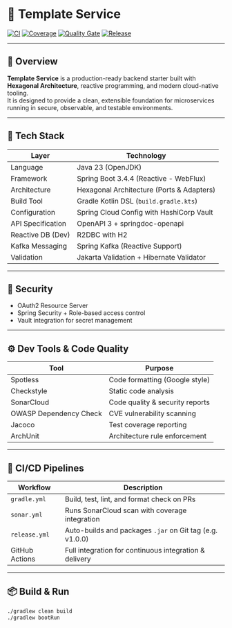 # 🧱 Template Service

[![CI](https://github.com/marcoslozina/template-service/actions/workflows/ci.yml/badge.svg)](https://github.com/marcoslozina/template-service/actions/workflows/ci.yml)
[![Coverage](https://sonarcloud.io/api/project_badges/measure?project=marcoslozina_template-service&metric=coverage)](https://sonarcloud.io/summary/new_code?id=marcoslozina_template-service)
[![Quality Gate](https://sonarcloud.io/api/project_badges/measure?project=marcoslozina_template-service&metric=alert_status)](https://sonarcloud.io/summary/new_code?id=marcoslozina_template-service)
[![Release](https://img.shields.io/github/v/release/marcoslozina/template-service)](https://github.com/marcoslozina/template-service/releases)

---

## 🧩 Overview

**Template Service** is a production-ready backend starter built with **Hexagonal Architecture**, reactive programming, and modern cloud-native tooling.  
It is designed to provide a clean, extensible foundation for microservices running in secure, observable, and testable environments.

---

## 🚀 Tech Stack

| Layer                      | Technology                                                                 |
|---------------------------|----------------------------------------------------------------------------|
| Language                  | Java 23 (OpenJDK)                                                          |
| Framework                 | Spring Boot 3.4.4 (Reactive - WebFlux)                                     |
| Architecture              | Hexagonal Architecture (Ports & Adapters)                                  |
| Build Tool                | Gradle Kotlin DSL (`build.gradle.kts`)                                     |
| Configuration             | Spring Cloud Config with HashiCorp Vault                                   |
| API Specification         | OpenAPI 3 + springdoc-openapi                                              |
| Reactive DB (Dev)         | R2DBC with H2                                                               |
| Kafka Messaging           | Spring Kafka (Reactive Support)                                            |
| Validation                | Jakarta Validation + Hibernate Validator                                   |

---

## 🔐 Security

- OAuth2 Resource Server
- Spring Security + Role-based access control
- Vault integration for secret management

---

## ⚙️ Dev Tools & Code Quality

| Tool              | Purpose                          |
|-------------------|----------------------------------|
| Spotless          | Code formatting (Google style)   |
| Checkstyle        | Static code analysis             |
| SonarCloud        | Code quality & security reports  |
| OWASP Dependency Check | CVE vulnerability scanning   |
| Jacoco            | Test coverage reporting          |
| ArchUnit          | Architecture rule enforcement    |

---

## 🔄 CI/CD Pipelines

| Workflow             | Description                                                 |
|----------------------|-------------------------------------------------------------|
| `gradle.yml`         | Build, test, lint, and format check on PRs                  |
| `sonar.yml`          | Runs SonarCloud scan with coverage integration              |
| `release.yml`        | Auto-builds and packages `.jar` on Git tag (e.g. v1.0.0)    |
| GitHub Actions       | Full integration for continuous integration & delivery      |

---

## 📦 Build & Run

```bash
./gradlew clean build
./gradlew bootRun
